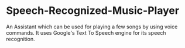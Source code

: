 # Speech-Recognized-Music-Player
An Assistant which can be used for playing a few songs by using voice commands.
It uses Google's Text To Speech engine for its speech recognition.
